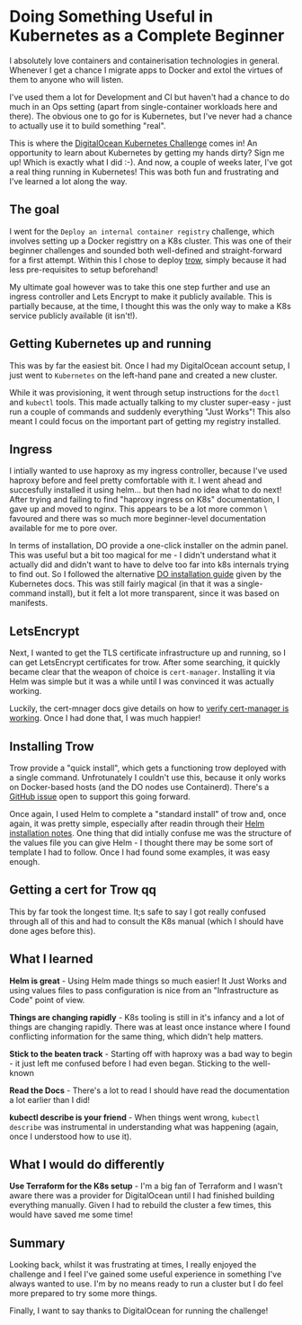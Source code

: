 # Doing Something Useful in Kubernetes as a Complete Beginner

I absolutely love containers and containerisation technologies in general.  Whenever I get a chance I migrate apps to Docker and extol the virtues of them to anyone who will listen.

I've used them a lot for Development and CI but haven't had a chance to do much in an Ops setting (apart from single-container workloads here and there).  The obvious one to go for is Kubernetes, but I've never had a chance to actually use it to build something "real".

This is where the [DigitalOcean Kubernetes Challenge](https://www.digitalocean.com/community/pages/kubernetes-challenge) comes in!  An opportunity to learn about Kubernetes by getting my hands dirty?  Sign me up!  Which is exactly what I did :-).  And now, a couple of weeks later, I've got a real thing running in Kubernetes!  This was both fun and frustrating and I've learned a lot along the way.

## The goal

I went for the `Deploy an internal container registry` challenge, which involves setting up a Docker registtry on a K8s cluster.  This was one of their beginner challenges and sounded both well-defined and straight-forward for a first attempt.  Within this I chose to deploy [trow](https://trow.io/), simply because it had less pre-requisites to setup beforehand!

My ultimate goal however was to take this one step further and use an ingress controller and Lets Encrypt to make it publicly available.  This is partially because, at the time, I thought this was the only way to make a K8s service publicly available (it isn't!).

## Getting Kubernetes up and running

This was by far the easiest bit.  Once I had my DigitalOcean account setup, I just went to `Kubernetes` on the left-hand pane and created a new cluster.  

While it was provisioning, it went through setup instructions for the `doctl` and `kubectl` tools.  This made actually talking to my cluster super-easy - just run a couple of commands and suddenly everything "Just Works"!  This also meant I could focus on the important part of getting my registry installed.

## Ingress

I intially wanted to use haproxy as my ingress controller, because I've used haproxy before and feel pretty comfortable with it.  I went ahead and succesfully installed it using helm... but then had no idea what to do next!  After trying and failing to find "haproxy ingress on K8s" documentation, I gave up and moved to nginx.  This appears to be a lot more common \ favoured and there was so much more beginner-level documentation available for me to pore over.

In terms of installation, DO provide a one-click installer on the admin panel.  This was useful but a bit too magical for me - I didn't understand what it actually did and didn't want to have to delve too far into k8s internals trying to find out.  So I followed the alternative [DO installation guide](https://kubernetes.github.io/ingress-nginx/deploy/#digital-ocean) given by the Kubernetes docs.  This was still fairly magical (in that it was a single-command install), but it felt a lot more transparent, since it was based on manifests.

## LetsEncrypt

Next, I wanted to get the TLS certificate infrastructure up and running, so I can get LetsEncrypt certificates for trow.  After some searching, it quickly became clear that the weapon of choice is `cert-manager`.  Installing it via Helm was simple but it was a while until I was convinced it was actually working.

Luckily, the cert-mnager docs give details on how to [verify cert-manager is working](https://cert-manager.io/next-docs/installation/verify/).  Once I had done that, I was much happier!

## Installing Trow

Trow provide a "quick install", which gets a functioning trow deployed with a single command.  Unfrotunately I couldn't use this, because it only works on Docker-based hosts (and the DO nodes use Containerd).  There's a [GitHub issue](https://github.com/ContainerSolutions/trow/issues/78) open to support this going forward.

Once again, I used Helm to complete a "standard install" of trow and, once again, it was pretty simple, especially after readin through their [Helm installation notes](https://github.com/ContainerSolutions/trow/blob/main/docs/HELM_INSTALL.md). One thing that did intially confuse me was the structure of the values file you can give Helm - I thought there may be some sort of template I had to follow.  Once I had found some examples, it was easy enough. 

## Getting a cert for Trow qq

This by far took the longest time.  It;s safe to say I got really confused through all of this and had to consult the K8s manual (which I should have done ages before this).

## What I learned

**Helm is great** - Using Helm made things so much easier!  It Just Works and using values files to pass configuration is nice from an "Infrastructure as Code" point of view.

**Things are changing rapidly** - K8s tooling is still in it's infancy and a lot of things are changing rapidly.  There was at least once instance where I found conflicting information for the same thing, which didn't help matters.

**Stick to the beaten track** - Starting off with haproxy was a bad way to begin - it just left me confused before I had even began.  Sticking to the well-known 

**Read the Docs** - There's a lot to read I should have read the documentation a lot earlier than I did!

**kubectl describe is your friend** - When things went wrong, `kubectl describe` was instrumental in understanding what was happening (again, once I understood how to use it).

## What I would do differently

**Use Terraform for the K8s setup** - I'm a big fan of Terraform and I wasn't aware there was a provider for DigitalOcean until I had finished building everything manually.  Given I had to rebuild the cluster a few times, this would have saved me some time!

## Summary

Looking back, whilst it was frustrating at times, I really enjoyed the challenge and I feel I've gained some useful experience in something I've always wanted to use.  I'm by no means ready to run a cluster but I do feel more prepared to try some more things.

Finally, I want to say thanks to DigitalOcean for running the challenge!
